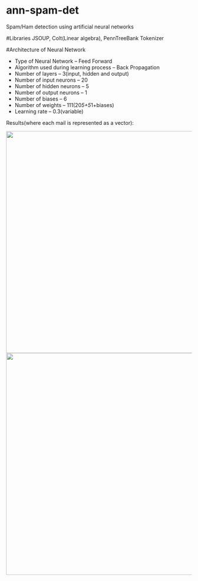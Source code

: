 # ann-spam-det
Spam/Ham detection using artificial neural networks

#Libraries
JSOUP, Colt(Linear algebra), PennTreeBank Tokenizer

#Architecture of Neural Network
- Type of Neural Network – Feed Forward
- Algorithm used during learning process – Back
Propagation
- Number of layers – 3(input, hidden and output)
- Number of input neurons – 20
- Number of hidden neurons – 5
- Number of output neurons – 1
- Number of biases – 6
- Number of weights – 111(20*5+5*1+biases)
- Learning rate – 0.3(variable)


Results(where each mail is represented as a vector):


<img src="https://cloud.githubusercontent.com/assets/21965720/21247974/a39eae44-c301-11e6-9ce9-d7beef0ade27.png" align="left" width="600">
<img src="https://cloud.githubusercontent.com/assets/21965720/21247981/aecc1c7a-c301-11e6-85f0-7730eeafc3bd.png" 
width="600">
